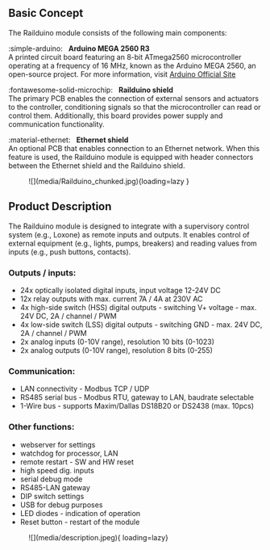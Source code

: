 ## Basic Concept
The Railduino module consists of the following main components:

:simple-arduino: &nbsp; **Arduino MEGA 2560 R3**  
A printed circuit board featuring an 8-bit ATmega2560 microcontroller operating at a frequency of 16 MHz, 
known as the Arduino MEGA 2560, an open-source project. For more information, visit [Arduino Official Site](https://arduino.cc)

:fontawesome-solid-microchip: &nbsp; **Railduino shield**  
The primary PCB enables the connection of external sensors and actuators to the controller, conditioning 
signals so that the microcontroller can read or control them. Additionally, this board provides power supply and communication functionality.

:material-ethernet: &nbsp; **Ethernet shield**  
An optional PCB that enables connection to an Ethernet network. When this feature is used, the Railduino
 module is equipped with header connectors between the Ethernet shield and the Railduino shield.

<figure markdown="span">
![](media/Railduino_chunked.jpg){loading=lazy }
</figure>

## Product Description

The Railduino module is designed to integrate with a supervisory control system (e.g., Loxone) as remote inputs and outputs.
 It enables control of external equipment (e.g., lights, pumps, breakers) and reading values from inputs (e.g., push buttons, contacts).

### Outputs / inputs:  
- 24x optically isolated digital inputs, input voltage 12-24V DC
- 12x relay outputs with max. current 7A / 4A at 230V AC
- 4x high-side switch (HSS) digital outputs - switching V+ voltage - max. 24V DC, 2A / channel / PWM
- 4x low-side switch (LSS) digital outputs - switching GND - max. 24V DC, 2A / channel / PWM
- 2x analog inputs (0-10V range), resolution 10 bits (0-1023) 
- 2x analog outputs (0-10V range), resolution 8 bits (0-255)

### Communication:  
- LAN connectivity - Modbus TCP / UDP
- RS485 serial bus - Modbus RTU, gateway to LAN, baudrate selectable
- 1-Wire bus - supports Maxim/Dallas DS18B20 or DS2438 (max. 10pcs)

### Other functions:
- webserver for settings
- watchdog for processor, LAN
- remote restart - SW and HW reset
- high speed dig. inputs
- serial debug mode
- RS485-LAN gateway
- DIP switch settings
- USB for debug purposes
- LED diodes - indication of operation
- Reset button - restart of the module

<figure markdown="span">
![](media/description.jpeg){ loading=lazy}
</figure>